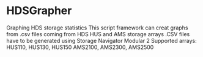 # HDSGrapher
Graphing HDS storage statistics
This script framework can creat graphs from .csv files coming from HDS HUS and AMS storage arrays
.CSV files have to be generated using Storage Navigator Modular 2
Supported arrays:
HUS110, HUS130, HUS150
AMS2100, AMS2300, AMS2500
